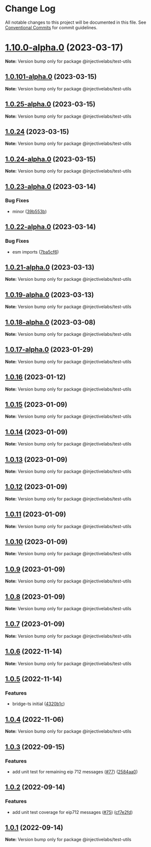 # Change Log

All notable changes to this project will be documented in this file.
See [Conventional Commits](https://conventionalcommits.org) for commit guidelines.

# [1.10.0-alpha.0](https://github.com/InjectiveLabs/injective-ts/compare/@injectivelabs/test-utils@1.0.101-alpha.0...@injectivelabs/test-utils@1.10.0-alpha.0) (2023-03-17)

**Note:** Version bump only for package @injectivelabs/test-utils





## [1.0.101-alpha.0](https://github.com/InjectiveLabs/injective-ts/compare/@injectivelabs/test-utils@1.0.25-alpha.0...@injectivelabs/test-utils@1.0.101-alpha.0) (2023-03-15)

**Note:** Version bump only for package @injectivelabs/test-utils





## [1.0.25-alpha.0](https://github.com/InjectiveLabs/injective-ts/compare/@injectivelabs/test-utils@1.0.24...@injectivelabs/test-utils@1.0.25-alpha.0) (2023-03-15)

**Note:** Version bump only for package @injectivelabs/test-utils





## [1.0.24](https://github.com/InjectiveLabs/injective-ts/compare/@injectivelabs/test-utils@1.0.24-alpha.0...@injectivelabs/test-utils@1.0.24) (2023-03-15)

**Note:** Version bump only for package @injectivelabs/test-utils





## [1.0.24-alpha.0](https://github.com/InjectiveLabs/injective-ts/compare/@injectivelabs/test-utils@1.0.23-alpha.0...@injectivelabs/test-utils@1.0.24-alpha.0) (2023-03-15)

**Note:** Version bump only for package @injectivelabs/test-utils





## [1.0.23-alpha.0](https://github.com/InjectiveLabs/injective-ts/compare/@injectivelabs/test-utils@1.0.22-alpha.0...@injectivelabs/test-utils@1.0.23-alpha.0) (2023-03-14)


### Bug Fixes

* minor ([39b553b](https://github.com/InjectiveLabs/injective-ts/commit/39b553b40cd7623836268651e892e5ed10812828))





## [1.0.22-alpha.0](https://github.com/InjectiveLabs/injective-ts/compare/@injectivelabs/test-utils@1.0.21-alpha.0...@injectivelabs/test-utils@1.0.22-alpha.0) (2023-03-14)


### Bug Fixes

* esm imports ([7ba5cf6](https://github.com/InjectiveLabs/injective-ts/commit/7ba5cf69a58a3d4bb677859737089592c081552a))





## [1.0.21-alpha.0](https://github.com/InjectiveLabs/injective-ts/compare/@injectivelabs/test-utils@1.0.19-alpha.0...@injectivelabs/test-utils@1.0.21-alpha.0) (2023-03-13)

**Note:** Version bump only for package @injectivelabs/test-utils





## [1.0.19-alpha.0](https://github.com/InjectiveLabs/injective-ts/compare/@injectivelabs/test-utils@1.0.18-alpha.0...@injectivelabs/test-utils@1.0.19-alpha.0) (2023-03-13)

**Note:** Version bump only for package @injectivelabs/test-utils





## [1.0.18-alpha.0](https://github.com/InjectiveLabs/injective-ts/compare/@injectivelabs/test-utils@1.0.17-alpha.0...@injectivelabs/test-utils@1.0.18-alpha.0) (2023-03-08)

**Note:** Version bump only for package @injectivelabs/test-utils





## [1.0.17-alpha.0](https://github.com/InjectiveLabs/injective-ts/compare/@injectivelabs/test-utils@1.0.16...@injectivelabs/test-utils@1.0.17-alpha.0) (2023-01-29)

**Note:** Version bump only for package @injectivelabs/test-utils





## [1.0.16](https://github.com/InjectiveLabs/injective-ts/compare/@injectivelabs/test-utils@1.0.15...@injectivelabs/test-utils@1.0.16) (2023-01-12)

**Note:** Version bump only for package @injectivelabs/test-utils





## [1.0.15](https://github.com/InjectiveLabs/injective-ts/compare/@injectivelabs/test-utils@1.0.14...@injectivelabs/test-utils@1.0.15) (2023-01-09)

**Note:** Version bump only for package @injectivelabs/test-utils





## [1.0.14](https://github.com/InjectiveLabs/injective-ts/compare/@injectivelabs/test-utils@1.0.13...@injectivelabs/test-utils@1.0.14) (2023-01-09)

**Note:** Version bump only for package @injectivelabs/test-utils





## [1.0.13](https://github.com/InjectiveLabs/injective-ts/compare/@injectivelabs/test-utils@1.0.12...@injectivelabs/test-utils@1.0.13) (2023-01-09)

**Note:** Version bump only for package @injectivelabs/test-utils





## [1.0.12](https://github.com/InjectiveLabs/injective-ts/compare/@injectivelabs/test-utils@1.0.11...@injectivelabs/test-utils@1.0.12) (2023-01-09)

**Note:** Version bump only for package @injectivelabs/test-utils





## [1.0.11](https://github.com/InjectiveLabs/injective-ts/compare/@injectivelabs/test-utils@1.0.10...@injectivelabs/test-utils@1.0.11) (2023-01-09)

**Note:** Version bump only for package @injectivelabs/test-utils





## [1.0.10](https://github.com/InjectiveLabs/injective-ts/compare/@injectivelabs/test-utils@1.0.9...@injectivelabs/test-utils@1.0.10) (2023-01-09)

**Note:** Version bump only for package @injectivelabs/test-utils





## [1.0.9](https://github.com/InjectiveLabs/injective-ts/compare/@injectivelabs/test-utils@1.0.8...@injectivelabs/test-utils@1.0.9) (2023-01-09)

**Note:** Version bump only for package @injectivelabs/test-utils





## [1.0.8](https://github.com/InjectiveLabs/injective-ts/compare/@injectivelabs/test-utils@1.0.7...@injectivelabs/test-utils@1.0.8) (2023-01-09)

**Note:** Version bump only for package @injectivelabs/test-utils





## [1.0.7](https://github.com/InjectiveLabs/injective-ts/compare/@injectivelabs/test-utils@1.0.6...@injectivelabs/test-utils@1.0.7) (2023-01-09)

**Note:** Version bump only for package @injectivelabs/test-utils





## [1.0.6](https://github.com/InjectiveLabs/injective-ts/compare/@injectivelabs/test-utils@1.0.5...@injectivelabs/test-utils@1.0.6) (2022-11-14)

**Note:** Version bump only for package @injectivelabs/test-utils





## [1.0.5](https://github.com/InjectiveLabs/injective-ts/compare/@injectivelabs/test-utils@1.0.4...@injectivelabs/test-utils@1.0.5) (2022-11-14)


### Features

* bridge-ts initial ([4320b1c](https://github.com/InjectiveLabs/injective-ts/commit/4320b1c256b58caec7a08c33854f0bdde9681c3c))





## [1.0.4](https://github.com/InjectiveLabs/injective-ts/compare/@injectivelabs/test-utils@1.0.3...@injectivelabs/test-utils@1.0.4) (2022-11-06)

**Note:** Version bump only for package @injectivelabs/test-utils





## [1.0.3](https://github.com/InjectiveLabs/injective-ts/compare/@injectivelabs/test-utils@1.0.2...@injectivelabs/test-utils@1.0.3) (2022-09-15)


### Features

* add unit test for remaining eip 712 messages ([#77](https://github.com/InjectiveLabs/injective-ts/issues/77)) ([2584aa0](https://github.com/InjectiveLabs/injective-ts/commit/2584aa09eb3f410f911509a23aca753ba696d773))





## [1.0.2](https://github.com/InjectiveLabs/injective-ts/compare/@injectivelabs/test-utils@0.5.0...@injectivelabs/test-utils@1.0.2) (2022-09-14)


### Features

* add unit test coverage for eip712 messages ([#75](https://github.com/InjectiveLabs/injective-ts/issues/75)) ([cf7e2fd](https://github.com/InjectiveLabs/injective-ts/commit/cf7e2fde727979fcf2187385d72b96efbed6d61a))





## [1.0.1](https://github.com/InjectiveLabs/injective-ts/compare/@injectivelabs/test-utils@0.5.0...@injectivelabs/test-utils@1.0.1) (2022-09-14)

**Note:** Version bump only for package @injectivelabs/test-utils
